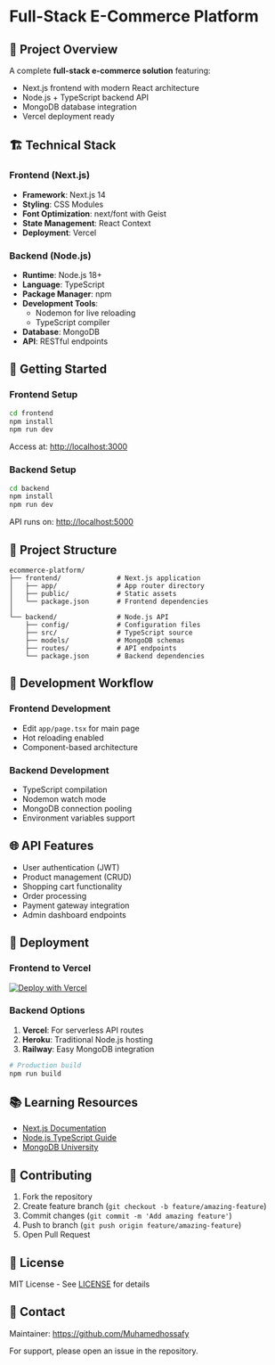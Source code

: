 # Full-Stack E-Commerce Platform

## 🌟 Project Overview

A complete **full-stack e-commerce solution** featuring:
- Next.js frontend with modern React architecture
- Node.js + TypeScript backend API
- MongoDB database integration
- Vercel deployment ready

## 🏗️ Technical Stack

### Frontend (Next.js)
- **Framework**: Next.js 14
- **Styling**: CSS Modules
- **Font Optimization**: next/font with Geist
- **State Management**: React Context
- **Deployment**: Vercel

### Backend (Node.js)
- **Runtime**: Node.js 18+
- **Language**: TypeScript
- **Package Manager**: npm
- **Development Tools**:
  - Nodemon for live reloading
  - TypeScript compiler
- **Database**: MongoDB
- **API**: RESTful endpoints

## 🚀 Getting Started

### Frontend Setup
```bash
cd frontend
npm install
npm run dev
```
Access at: [http://localhost:3000](http://localhost:3000)

### Backend Setup
```bash
cd backend
npm install
npm run dev
```
API runs on: [http://localhost:5000](http://localhost:5000)

## 📂 Project Structure

```
ecommerce-platform/
├── frontend/              # Next.js application
│   ├── app/               # App router directory
│   ├── public/            # Static assets
│   └── package.json       # Frontend dependencies
│
└── backend/               # Node.js API
    ├── config/            # Configuration files
    ├── src/               # TypeScript source
    ├── models/            # MongoDB schemas
    ├── routes/            # API endpoints
    └── package.json       # Backend dependencies
```

## 🔧 Development Workflow

### Frontend Development
- Edit `app/page.tsx` for main page
- Hot reloading enabled
- Component-based architecture

### Backend Development
- TypeScript compilation
- Nodemon watch mode
- MongoDB connection pooling
- Environment variables support

## 🌐 API Features

- User authentication (JWT)
- Product management (CRUD)
- Shopping cart functionality
- Order processing
- Payment gateway integration
- Admin dashboard endpoints

## 🚀 Deployment

### Frontend to Vercel
[![Deploy with Vercel](https://vercel.com/button)](https://vercel.com/new)

### Backend Options
1. **Vercel**: For serverless API routes
2. **Heroku**: Traditional Node.js hosting
3. **Railway**: Easy MongoDB integration

```bash
# Production build
npm run build
```

## 📚 Learning Resources

- [Next.js Documentation](https://nextjs.org/docs)
- [Node.js TypeScript Guide](https://nodejs.org/en/docs/guides/typescript/)
- [MongoDB University](https://university.mongodb.com/)

## 🤝 Contributing

1. Fork the repository
2. Create feature branch (`git checkout -b feature/amazing-feature`)
3. Commit changes (`git commit -m 'Add amazing feature'`)
4. Push to branch (`git push origin feature/amazing-feature`)
5. Open Pull Request

## 📜 License

MIT License - See [LICENSE](LICENSE) for details

## 📧 Contact

Maintainer: https://github.com/Muhamedhossafy 

For support, please open an issue in the repository.
